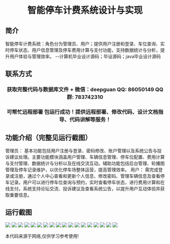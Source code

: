 <p><h1 align="center">智能停车计费系统设计与实现</h1></p>

## 简介
智能停车计费系统：角色分为管理员、用户；提供用户注册和登录、车位查询、实时停车状态、用户信息管理及停车费用计算与支付功能，支持数据统计与分析，提升用户体验与管理效率。    --计算机毕业设计源码；毕设源码；java毕业设计源码


## 联系方式
<p><h3 align="center">获取完整代码与数据库文件 + 微信：deepguan QQ: 86050149 QQ群: 783742310</h3></p>
<p><h3 align="center">可帮忙远程部署 包运行成功！提供远程部署、修改代码、设计文档指导、代码讲解等服务！</h3></p>

## 功能介绍（完整见运行截图）
管理员： 基本功能包括用户注册与登录、密码修改、账户管理以及系统公告与投诉建议处理。主要功能模块涵盖用户管理、车辆信息管理、停车位配置、费用计算与支付管理、数据统计与分析以及在线交流互动。辅助功能包括后台管理、轮播图管理及停车记录维护，以优化停车场整体运营，提高管理效率。 用户： 需完成登录或注册，通过个人中心查看和更新个人信息、修改密码、管理车辆信息及查看停车记录。用户可以进行停车位查询与预约，实时查看停车状态，进行费用计算和在线支付。系统支持论坛交流、投诉建议及查看系统公告，以提升用户互动体验并获取重要信息。


## 运行截图
![](https://bs-1329754181.cos.ap-shanghai.myqcloud.com/spring/IntelligentParkingChargingSystemDesignAndImplementation/img/001.jpg)
![](https://bs-1329754181.cos.ap-shanghai.myqcloud.com/spring/IntelligentParkingChargingSystemDesignAndImplementation/img/002.jpg)
![](https://bs-1329754181.cos.ap-shanghai.myqcloud.com/spring/IntelligentParkingChargingSystemDesignAndImplementation/img/003.jpg)
![](https://bs-1329754181.cos.ap-shanghai.myqcloud.com/spring/IntelligentParkingChargingSystemDesignAndImplementation/img/004.jpg)
![](https://bs-1329754181.cos.ap-shanghai.myqcloud.com/spring/IntelligentParkingChargingSystemDesignAndImplementation/img/005.jpg)
![](https://bs-1329754181.cos.ap-shanghai.myqcloud.com/spring/IntelligentParkingChargingSystemDesignAndImplementation/img/006.jpg)
![](https://bs-1329754181.cos.ap-shanghai.myqcloud.com/spring/IntelligentParkingChargingSystemDesignAndImplementation/img/007.jpg)
![](https://bs-1329754181.cos.ap-shanghai.myqcloud.com/spring/IntelligentParkingChargingSystemDesignAndImplementation/img/008.jpg)
![](https://bs-1329754181.cos.ap-shanghai.myqcloud.com/spring/IntelligentParkingChargingSystemDesignAndImplementation/img/009.jpg)
![](https://bs-1329754181.cos.ap-shanghai.myqcloud.com/spring/IntelligentParkingChargingSystemDesignAndImplementation/img/010.jpg)
![](https://bs-1329754181.cos.ap-shanghai.myqcloud.com/spring/IntelligentParkingChargingSystemDesignAndImplementation/img/011.jpg)
![](https://bs-1329754181.cos.ap-shanghai.myqcloud.com/spring/IntelligentParkingChargingSystemDesignAndImplementation/img/012.jpg)
![](https://bs-1329754181.cos.ap-shanghai.myqcloud.com/spring/IntelligentParkingChargingSystemDesignAndImplementation/img/013.jpg)
![](https://bs-1329754181.cos.ap-shanghai.myqcloud.com/spring/IntelligentParkingChargingSystemDesignAndImplementation/img/014.jpg)
![](https://bs-1329754181.cos.ap-shanghai.myqcloud.com/spring/IntelligentParkingChargingSystemDesignAndImplementation/img/015.jpg)
![](https://bs-1329754181.cos.ap-shanghai.myqcloud.com/spring/IntelligentParkingChargingSystemDesignAndImplementation/img/016.jpg)
![](https://bs-1329754181.cos.ap-shanghai.myqcloud.com/spring/IntelligentParkingChargingSystemDesignAndImplementation/img/017.jpg)
![](https://bs-1329754181.cos.ap-shanghai.myqcloud.com/spring/IntelligentParkingChargingSystemDesignAndImplementation/img/018.jpg)

<p>本代码来源于网络,仅供学习参考使用!</p>
